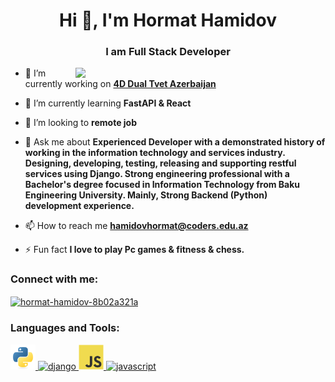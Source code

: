 <h1 align="center">Hi 👋, I'm Hormat Hamidov</h1>
<h3 align="center">I am Full Stack Developer</h3>
<img align='right' width = "400" src = "https://media4.giphy.com/media/qgQUggAC3Pfv687qPC/giphy.gif">


- 🔭 I’m currently working on **<a href = "https://dualvet.az/default.aspx" target = "blank"> 4D Dual Tvet Azerbaijan </a>**

- 🌱 I’m currently learning **FastAPI & React**

- 👯 I’m looking to **remote job**

- 💬 Ask me about **Experienced Developer with a demonstrated history of working in the information technology and services industry. Designing, developing, testing, releasing and supporting restful services using Django. Strong engineering professional with a Bachelor's degree focused in Information Technology from Baku Engineering University. Mainly, Strong Backend (Python) development experience.**

- 📫 How to reach me **hamidovhormat@coders.edu.az**

- ⚡ Fun fact **I love to play Pc games & fitness & chess.**

<h3 align="left">Connect with me:</h3>
<p align="left">
<a href="https://linkedin.com/in/hormat-hamidov-8b02a321a" target="blank"><img align="center" src="https://raw.githubusercontent.com/rahuldkjain/github-profile-readme-generator/master/src/images/icons/Social/linked-in-alt.svg" alt="hormat-hamidov-8b02a321a" height="30" width="40" /></a>
</p>

<h3 align="left">Languages and Tools:</h3>
<p align="left"> <a href="https://www.python.org" target="_blank" rel="noreferrer"><img src="https://raw.githubusercontent.com/devicons/devicon/master/icons/python/python-original.svg" alt="python" width="40" height="40"/> </a> <a href="https://www.djangoproject.com/" target="_blank" rel="noreferrer"> <img src="https://cdn.worldvectorlogo.com/logos/django.svg" alt="django" width="40" height="40"/> </a> <a href="https://developer.mozilla.org/en-US/docs/Web/JavaScript" target="_blank" rel="noreferrer"> <img src="https://raw.githubusercontent.com/devicons/devicon/master/icons/javascript/javascript-original.svg" alt="javascript" width="40" height="40"/>  <img src="https://upload.wikimedia.org/wikipedia/commons/thumb/a/a7/React-icon.svg/1200px-React-icon.svg.png" alt="javascript" width="60" height="40"/> </p>

